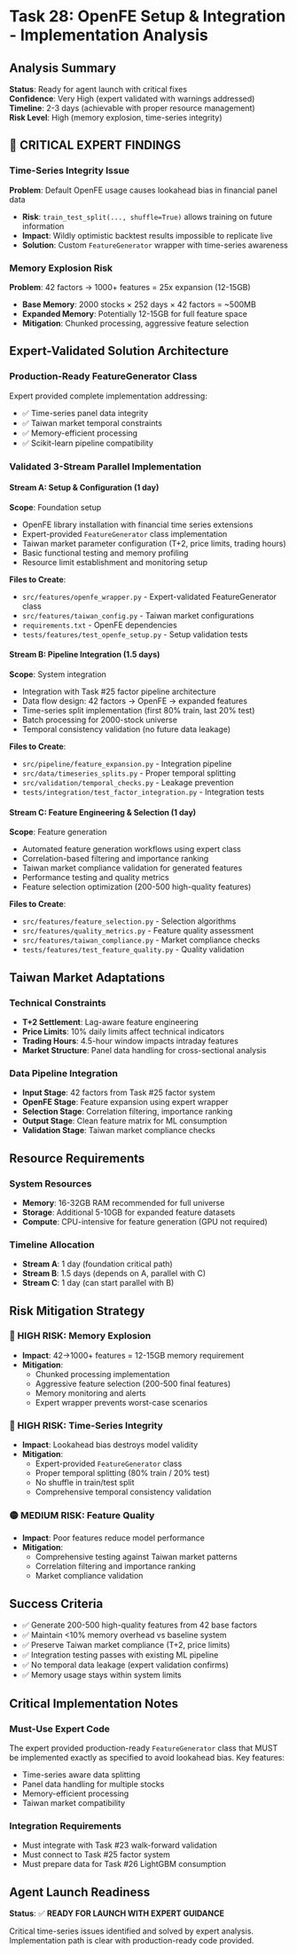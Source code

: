 # Task 28: OpenFE Setup & Integration - Implementation Analysis

## Analysis Summary
**Status**: Ready for agent launch with critical fixes  
**Confidence**: Very High (expert validated with warnings addressed)  
**Timeline**: 2-3 days (achievable with proper resource management)  
**Risk Level**: High (memory explosion, time-series integrity)

## 🚨 CRITICAL EXPERT FINDINGS

### Time-Series Integrity Issue
**Problem**: Default OpenFE usage causes lookahead bias in financial panel data
- **Risk**: `train_test_split(..., shuffle=True)` allows training on future information  
- **Impact**: Wildly optimistic backtest results impossible to replicate live
- **Solution**: Custom `FeatureGenerator` wrapper with time-series awareness

### Memory Explosion Risk  
**Problem**: 42 factors → 1000+ features = 25x expansion (12-15GB)
- **Base Memory**: 2000 stocks × 252 days × 42 factors = ~500MB
- **Expanded Memory**: Potentially 12-15GB for full feature space
- **Mitigation**: Chunked processing, aggressive feature selection

## Expert-Validated Solution Architecture

### Production-Ready FeatureGenerator Class
Expert provided complete implementation addressing:
- ✅ Time-series panel data integrity
- ✅ Taiwan market temporal constraints  
- ✅ Memory-efficient processing
- ✅ Scikit-learn pipeline compatibility

### Validated 3-Stream Parallel Implementation

#### Stream A: Setup & Configuration (1 day)
**Scope**: Foundation setup
- OpenFE library installation with financial time series extensions
- Expert-provided `FeatureGenerator` class implementation
- Taiwan market parameter configuration (T+2, price limits, trading hours)
- Basic functional testing and memory profiling
- Resource limit establishment and monitoring setup

**Files to Create**:
- `src/features/openfe_wrapper.py` - Expert-validated FeatureGenerator class
- `src/features/taiwan_config.py` - Taiwan market configurations
- `requirements.txt` - OpenFE dependencies
- `tests/features/test_openfe_setup.py` - Setup validation tests

#### Stream B: Pipeline Integration (1.5 days)
**Scope**: System integration  
- Integration with Task #25 factor pipeline architecture
- Data flow design: 42 factors → OpenFE → expanded features
- Time-series split implementation (first 80% train, last 20% test)
- Batch processing for 2000-stock universe
- Temporal consistency validation (no future data leakage)

**Files to Create**:
- `src/pipeline/feature_expansion.py` - Integration pipeline
- `src/data/timeseries_splits.py` - Proper temporal splitting
- `src/validation/temporal_checks.py` - Leakage prevention
- `tests/integration/test_factor_integration.py` - Integration tests

#### Stream C: Feature Engineering & Selection (1 day)
**Scope**: Feature generation
- Automated feature generation workflows using expert class
- Correlation-based filtering and importance ranking
- Taiwan market compliance validation for generated features
- Performance testing and quality metrics
- Feature selection optimization (200-500 high-quality features)

**Files to Create**:
- `src/features/feature_selection.py` - Selection algorithms
- `src/features/quality_metrics.py` - Feature quality assessment
- `src/features/taiwan_compliance.py` - Market compliance checks
- `tests/features/test_feature_quality.py` - Quality validation

## Taiwan Market Adaptations

### Technical Constraints  
- **T+2 Settlement**: Lag-aware feature engineering
- **Price Limits**: 10% daily limits affect technical indicators
- **Trading Hours**: 4.5-hour window impacts intraday features
- **Market Structure**: Panel data handling for cross-sectional analysis

### Data Pipeline Integration
- **Input Stage**: 42 factors from Task #25 factor system
- **OpenFE Stage**: Feature expansion using expert wrapper
- **Selection Stage**: Correlation filtering, importance ranking
- **Output Stage**: Clean feature matrix for ML consumption
- **Validation Stage**: Taiwan market compliance checks

## Resource Requirements

### System Resources
- **Memory**: 16-32GB RAM recommended for full universe
- **Storage**: Additional 5-10GB for expanded feature datasets  
- **Compute**: CPU-intensive for feature generation (GPU not required)

### Timeline Allocation
- **Stream A**: 1 day (foundation critical path)
- **Stream B**: 1.5 days (depends on A, parallel with C)
- **Stream C**: 1 day (can start parallel with B)

## Risk Mitigation Strategy

### 🔴 HIGH RISK: Memory Explosion
- **Impact**: 42→1000+ features = 12-15GB memory requirement
- **Mitigation**: 
  - Chunked processing implementation
  - Aggressive feature selection (200-500 final features)
  - Memory monitoring and alerts
  - Expert wrapper prevents worst-case scenarios

### 🔴 HIGH RISK: Time-Series Integrity
- **Impact**: Lookahead bias destroys model validity
- **Mitigation**:
  - Expert-provided `FeatureGenerator` class
  - Proper temporal splitting (80% train / 20% test)  
  - No shuffle in train/test split
  - Comprehensive temporal consistency validation

### 🟡 MEDIUM RISK: Feature Quality
- **Impact**: Poor features reduce model performance
- **Mitigation**: 
  - Comprehensive testing against Taiwan market patterns
  - Correlation filtering and importance ranking
  - Market compliance validation

## Success Criteria
- ✅ Generate 200-500 high-quality features from 42 base factors
- ✅ Maintain <10% memory overhead vs baseline system
- ✅ Preserve Taiwan market compliance (T+2, price limits)
- ✅ Integration testing passes with existing ML pipeline
- ✅ No temporal data leakage (expert validation confirms)
- ✅ Memory usage stays within system limits

## Critical Implementation Notes

### Must-Use Expert Code
The expert provided production-ready `FeatureGenerator` class that MUST be implemented exactly as specified to avoid lookahead bias. Key features:
- Time-series aware data splitting
- Panel data handling for multiple stocks
- Memory-efficient processing
- Taiwan market compatibility

### Integration Requirements
- Must integrate with Task #23 walk-forward validation
- Must connect to Task #25 factor system
- Must prepare data for Task #26 LightGBM consumption

## Agent Launch Readiness
**Status**: ✅ **READY FOR LAUNCH WITH EXPERT GUIDANCE**

Critical time-series issues identified and solved by expert analysis. Implementation path is clear with production-ready code provided.